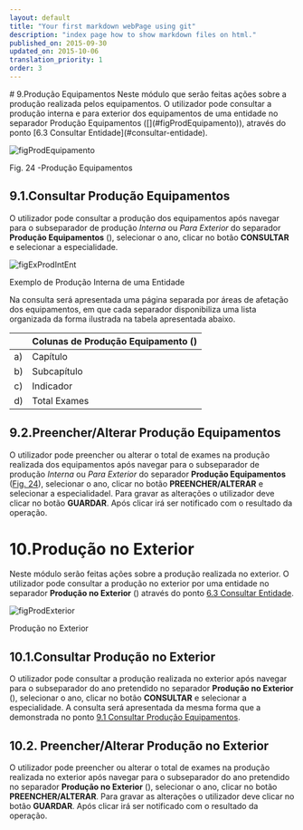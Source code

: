 ```yaml
---
layout: default
title: "Your first markdown webPage using git"
description: "index page how to show markdown files on html."
published_on: 2015-09-30
updated_on: 2015-10-06
translation_priority: 1
order: 3
---
```


<p id="produo-equipamentos"></p>
# 9.Produção Equipamentos
Neste módulo que serão feitas ações sobre a produção realizada pelos equipamentos.
O utilizador pode consultar a produção interna e para exterior dos equipamentos de uma entidade no separador Produção Equipamentos ([](#figProdEquipamento)), através do ponto [6.3 Consultar Entidade](#consultar-entidade).

![figProdEquipamento](img/pages/cap9/9_0_1.jpg)

<p class="caption" id="figProdEquipamento"> Fig. 24 -Produção Equipamentos</p>

<p id="consultarProducaoEquipamento"></p>

## 9.1.Consultar Produção Equipamentos
O utilizador pode consultar a produção dos equipamentos após navegar para o subseparador de produção *Interna* ou *Para Exterior* do separador **Produção Equipamentos** ([](#figProdEquipamento)), selecionar o ano, clicar no botão **CONSULTAR** e selecionar a especialidade.

![figExProdIntEnt](img/pages/cap9/9_1_1.jpg)

<p class="caption" id="figExProdIntEnt"> Exemplo de Produção Interna de uma Entidade</p>

Na consulta será apresentada uma página separada por áreas de afetação dos equipamentos, em que cada separador disponibiliza uma lista organizada da forma ilustrada na tabela apresentada abaixo.

|    | Colunas de Produção Equipamento ([](#figExProdIntEnt))  | 
|----|------------------------------------------------------|
| a) | Capítulo                                             |
| b) | Subcapítulo                                          |
| c) | Indicador                                            |
| d) | Total Exames                                         |

<p id="preencherProducaoEquipamento"></p>

## 9.2.Preencher/Alterar Produção Equipamentos

O utilizador pode preencher ou alterar o total de exames na produção realizada dos equipamentos após navegar para o subseparador de produção *Interna* ou *Para Exterior* do separador **Produção Equipamentos** ([Fig. 24](#fig24)), selecionar o ano, clicar no botão **PREENCHER/ALTERAR** e selecionar a especialidadel.
Para gravar as alterações o utilizador deve clicar no botão **GUARDAR**. Após clicar irá ser notificado com o resultado da operação.

<p id="producao-no-exterior"></p>

# 10.Produção no Exterior

Neste módulo serão feitas ações sobre a produção realizada no exterior.
O utilizador pode consultar a produção no exterior por uma entidade no separador **Produção no Exterior** ([](#figProdExterior)) através do ponto [6.3 Consultar Entidade](#consultar-entidade).

![figProdExterior](img/pages/cap10/10_0_1.jpg)

<p class="caption" id="figProdExterior"> Produção no Exterior</p>

<p id="consultarProducaoRealizadaExterior"></p>

## 10.1.Consultar Produção no Exterior
O utilizador pode consultar a produção realizada no exterior após navegar para o subseparador do ano pretendido no separador **Produção no Exterior** ([](#figProdExterior)), selecionar o ano, clicar no botão **CONSULTAR**  e selecionar a especialidade.
A consulta será apresentada da mesma forma que a demonstrada no ponto [9.1 Consultar Produção Equipamentos](#consultar-producao-equipamentos).

<p id="alterarProducaoRealizadaExterior"></p>

## 10.2. Preencher/Alterar Produção no Exterior
O utilizador pode preencher ou alterar o total de exames na produção realizada no exterior após navegar para o subseparador do ano pretendido no separador **Produção no Exterior** ([](#figProdExterior)), selecionar o ano, clicar no botão **PREENCHER/ALTERAR**.
Para gravar as alterações o utilizador deve clicar no botão **GUARDAR**. Após clicar irá ser notificado com o resultado da operação.

